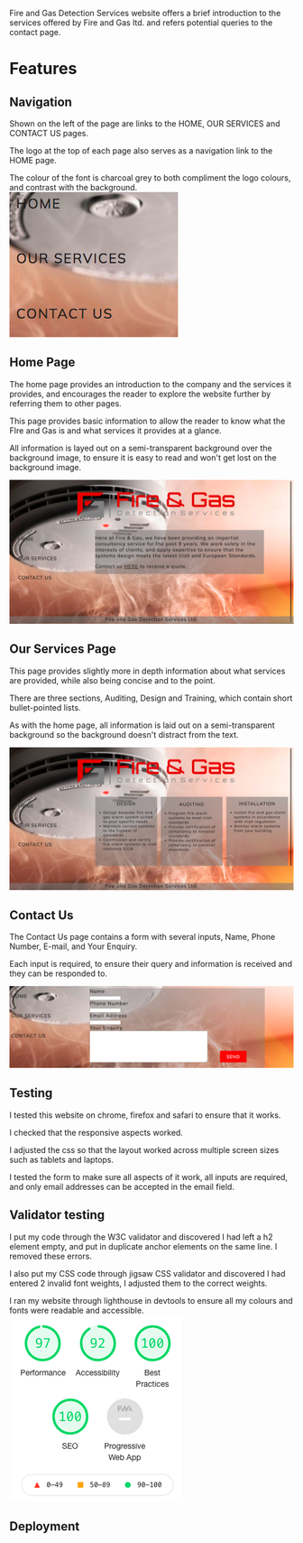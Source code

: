 Fire and Gas Detection Services website offers a brief introduction to the services offered by Fire and Gas ltd. and refers potential queries to the contact page.

# Features
## Navigation
Shown on the left of the page are links to the HOME, OUR SERVICES and CONTACT US pages. 

The logo at the top of each page also serves as a navigation link to the HOME page.

The colour of the font is charcoal grey to both compliment the logo colours, and contrast with the background.
![navigation menu](/assets/css/imamges/navigation.png)


## Home Page
The home page provides an introduction to the company and the services it provides, and encourages the reader to explore the website further by referring them to other pages.

This page provides basic information to allow the reader to know what the FIre and Gas is and what services it provides at a glance.

All information is layed out on a semi-transparent background over the background image, to ensure it is easy to read and won't get lost on the background image.

![home page](/assets/css/imamges/home.png)


## Our Services Page
This page provides slightly more in depth information about what services are provided, while also being concise and to the point.

There are three sections, Auditing, Design and Training, which contain short bullet-pointed lists. 

As with the home page, all information is laid out on a semi-transparent background so the background doesn't distract from the text.

![services page](/assets/css/imamges/our-services.png)


## Contact Us
The Contact Us page contains a form with several inputs, Name, Phone Number, E-mail, and Your Enquiry.

Each input is required, to ensure their query and information is received and they can be responded to.

![contact us page](/assets/css/imamges/contact-us.png)


## Testing
I tested this website on chrome, firefox and safari to ensure that it works.

I checked that the responsive aspects worked.

I adjusted the css so that the layout worked across multiple screen sizes such as tablets and laptops.

I tested the form to make sure all aspects of it work, all inputs are required, and only email addresses can be accepted in the email field.


## Validator testing
I put my code through the W3C validator and discovered I had left a h2 element empty, and put in duplicate anchor elements on the same line.
I removed these errors.

I also put my CSS code through jigsaw CSS validator and discovered I had entered 2 invalid font weights, I adjusted them to the correct weights.

I ran my website through lighthouse in devtools to ensure all my colours and fonts were readable and accessible.
![lighthouse results](/assets/css/imamges/lighthouse.png)


## Deployment
